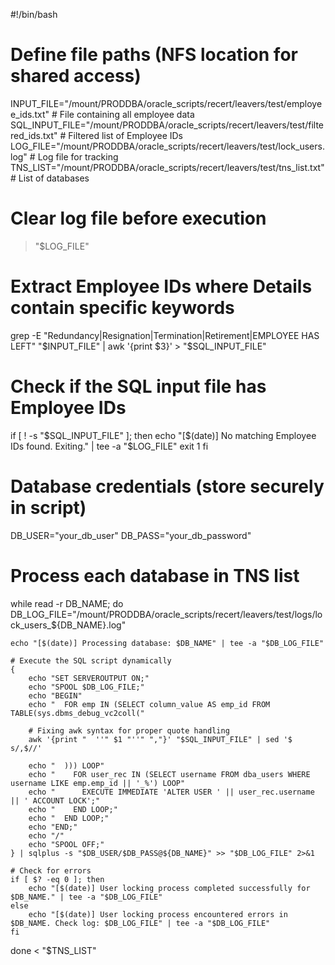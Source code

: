 #!/bin/bash

# Define file paths (NFS location for shared access)
INPUT_FILE="/mount/PRODDBA/oracle_scripts/recert/leavers/test/employee_ids.txt"   # File containing all employee data
SQL_INPUT_FILE="/mount/PRODDBA/oracle_scripts/recert/leavers/test/filtered_ids.txt"  # Filtered list of Employee IDs
LOG_FILE="/mount/PRODDBA/oracle_scripts/recert/leavers/test/lock_users.log"  # Log file for tracking
TNS_LIST="/mount/PRODDBA/oracle_scripts/recert/leavers/test/tns_list.txt"  # List of databases

# Clear log file before execution
> "$LOG_FILE"

# Extract Employee IDs where Details contain specific keywords
grep -E "Redundancy|Resignation|Termination|Retirement|EMPLOYEE HAS LEFT" "$INPUT_FILE" | awk '{print $3}' > "$SQL_INPUT_FILE"

# Check if the SQL input file has Employee IDs
if [ ! -s "$SQL_INPUT_FILE" ]; then
    echo "[$(date)] No matching Employee IDs found. Exiting." | tee -a "$LOG_FILE"
    exit 1
fi

# Database credentials (store securely in script)
DB_USER="your_db_user"
DB_PASS="your_db_password"

# Process each database in TNS list
while read -r DB_NAME; do
    DB_LOG_FILE="/mount/PRODDBA/oracle_scripts/recert/leavers/test/logs/lock_users_${DB_NAME}.log"
    
    echo "[$(date)] Processing database: $DB_NAME" | tee -a "$DB_LOG_FILE"

    # Execute the SQL script dynamically
    {
        echo "SET SERVEROUTPUT ON;"
        echo "SPOOL $DB_LOG_FILE;"
        echo "BEGIN"
        echo "  FOR emp IN (SELECT column_value AS emp_id FROM TABLE(sys.dbms_debug_vc2coll("
        
        # Fixing awk syntax for proper quote handling
        awk '{print "  ''" $1 "''" ","}' "$SQL_INPUT_FILE" | sed '$ s/,$//'

        echo "  ))) LOOP"
        echo "    FOR user_rec IN (SELECT username FROM dba_users WHERE username LIKE emp.emp_id || '_%') LOOP"
        echo "      EXECUTE IMMEDIATE 'ALTER USER ' || user_rec.username || ' ACCOUNT LOCK';"
        echo "    END LOOP;"
        echo "  END LOOP;"
        echo "END;"
        echo "/"
        echo "SPOOL OFF;"
    } | sqlplus -s "$DB_USER/$DB_PASS@${DB_NAME}" >> "$DB_LOG_FILE" 2>&1

    # Check for errors
    if [ $? -eq 0 ]; then
        echo "[$(date)] User locking process completed successfully for $DB_NAME." | tee -a "$DB_LOG_FILE"
    else
        echo "[$(date)] User locking process encountered errors in $DB_NAME. Check log: $DB_LOG_FILE" | tee -a "$DB_LOG_FILE"
    fi

done < "$TNS_LIST"
